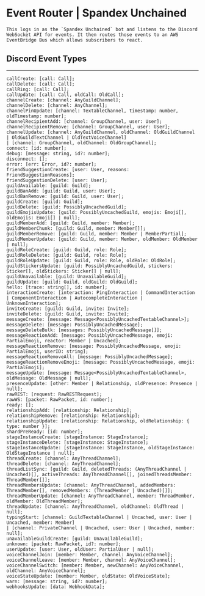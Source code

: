 # Event Router | Spandex Unchained

    This logs in as the `Spandex Unchained` bot and listens to the Discord WebSocket API for events. It then routes those events to an AWS EventBridge Bus which allows subscribers to react.

## Discord Event Types
---

    callCreate: [call: Call];
    callDelete: [call: Call];
    callRing: [call: Call];
    callUpdate: [call: Call, oldCall: OldCall];
    channelCreate: [channel: AnyGuildChannel];
    channelDelete: [channel: AnyChannel];
    channelPinUpdate: [channel: TextableChannel, timestamp: number, oldTimestamp: number];
    channelRecipientAdd: [channel: GroupChannel, user: User];
    channelRecipientRemove: [channel: GroupChannel, user: User];
    channelUpdate: [channel: AnyGuildChannel, oldChannel: OldGuildChannel | OldGuildTextChannel | OldTextVoiceChannel]
    | [channel: GroupChannel, oldChannel: OldGroupChannel];
    connect: [id: number];
    debug: [message: string, id?: number];
    disconnect: [];
    error: [err: Error, id?: number];
    friendSuggestionCreate: [user: User, reasons: FriendSuggestionReasons];
    friendSuggestionDelete: [user: User];
    guildAvailable: [guild: Guild];
    guildBanAdd: [guild: Guild, user: User];
    guildBanRemove: [guild: Guild, user: User];
    guildCreate: [guild: Guild];
    guildDelete: [guild: PossiblyUncachedGuild];
    guildEmojisUpdate: [guild: PossiblyUncachedGuild, emojis: Emoji[], oldEmojis: Emoji[] | null];
    guildMemberAdd: [guild: Guild, member: Member];
    guildMemberChunk: [guild: Guild, member: Member[]];
    guildMemberRemove: [guild: Guild, member: Member | MemberPartial];
    guildMemberUpdate: [guild: Guild, member: Member, oldMember: OldMember | null];
    guildRoleCreate: [guild: Guild, role: Role];
    guildRoleDelete: [guild: Guild, role: Role];
    guildRoleUpdate: [guild: Guild, role: Role, oldRole: OldRole];
    guildStickersUpdate: [guild: PossiblyUncachedGuild, stickers: Sticker[], oldStickers: Sticker[] | null];
    guildUnavailable: [guild: UnavailableGuild];
    guildUpdate: [guild: Guild, oldGuild: OldGuild];
    hello: [trace: string[], id: number];
    interactionCreate: [interaction: PingInteraction | CommandInteraction | ComponentInteraction | AutocompleteInteraction | UnknownInteraction];
    inviteCreate: [guild: Guild, invite: Invite];
    inviteDelete: [guild: Guild, invite: Invite];
    messageCreate: [message: Message<PossiblyUncachedTextableChannel>];
    messageDelete: [message: PossiblyUncachedMessage];
    messageDeleteBulk: [messages: PossiblyUncachedMessage[]];
    messageReactionAdd: [message: PossiblyUncachedMessage, emoji: PartialEmoji, reactor: Member | Uncached];
    messageReactionRemove: [message: PossiblyUncachedMessage, emoji: PartialEmoji, userID: string];
    messageReactionRemoveAll: [message: PossiblyUncachedMessage];
    messageReactionRemoveEmoji: [message: PossiblyUncachedMessage, emoji: PartialEmoji];
    messageUpdate: [message: Message<PossiblyUncachedTextableChannel>, oldMessage: OldMessage | null];
    presenceUpdate: [other: Member | Relationship, oldPresence: Presence | null];
    rawREST: [request: RawRESTRequest];
    rawWS: [packet: RawPacket, id: number];
    ready: [];
    relationshipAdd: [relationship: Relationship];
    relationshipRemove: [relationship: Relationship];
    relationshipUpdate: [relationship: Relationship, oldRelationship: { type: number }];
    shardPreReady: [id: number];
    stageInstanceCreate: [stageInstance: StageInstance];
    stageInstanceDelete: [stageInstance: StageInstance];
    stageInstanceUpdate: [stageInstance: StageInstance, oldStageInstance: OldStageInstance | null];
    threadCreate: [channel: AnyThreadChannel];
    threadDelete: [channel: AnyThreadChannel];
    threadListSync: [guild: Guild, deletedThreads: (AnyThreadChannel | Uncached)[], activeThreads: AnyThreadChannel[], joinedThreadsMember: ThreadMember[]];
    threadMembersUpdate: [channel: AnyThreadChannel, addedMembers: ThreadMember[], removedMembers: (ThreadMember | Uncached)[]];
    threadMemberUpdate: [channel: AnyThreadChannel, member: ThreadMember, oldMember: OldThreadMember];
    threadUpdate: [channel: AnyThreadChannel, oldChannel: OldThread | null];
    typingStart: [channel: GuildTextableChannel | Uncached, user: User | Uncached, member: Member]
    | [channel: PrivateChannel | Uncached, user: User | Uncached, member: null];
    unavailableGuildCreate: [guild: UnavailableGuild];
    unknown: [packet: RawPacket, id?: number];
    userUpdate: [user: User, oldUser: PartialUser | null];
    voiceChannelJoin: [member: Member, channel: AnyVoiceChannel];
    voiceChannelLeave: [member: Member, channel: AnyVoiceChannel];
    voiceChannelSwitch: [member: Member, newChannel: AnyVoiceChannel, oldChannel: AnyVoiceChannel];
    voiceStateUpdate: [member: Member, oldState: OldVoiceState];
    warn: [message: string, id?: number];
    webhooksUpdate: [data: WebhookData];
